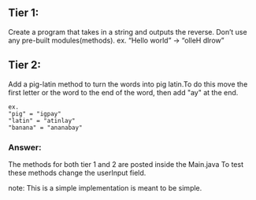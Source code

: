 ## Tier 1:
Create a program that takes in a string and outputs the reverse. Don’t use any pre-built modules(methods). ex. “Hello world” → “olleH dlrow”

## Tier 2:
Add a pig-latin method to turn the words into pig latin.To do this move the first letter or the word to the end of the word, then add "ay" at the end.
    
    ex.
    "pig" = "igpay"
    "latin" = "atinlay"
    "banana" = "ananabay"


### Answer:
The methods for both tier 1 and 2 are posted inside the Main.java
To test these methods change the userInput field.

note: This is a simple implementation is meant to be simple. 
